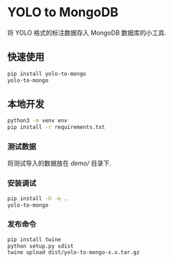 # YOLO to MongoDB

将 YOLO 格式的标注数据存入 MongoDB 数据库的小工具.

## 快速使用

```bash
pip install yolo-to-mongo
yolo-to-mongo
```

## 本地开发

```bash
python3 -m venv env
pip install -r requirements.txt
```

### 测试数据

将测试导入的数据放在 *demo/* 目录下.

### 安装调试

```bash
pip install -U -e .
yolo-to-mongo
```

### 发布命令

```bash
pip install twine
python setup.py sdist
twine upload dist/yolo-to-mongo-x.x.tar.gz
```
